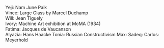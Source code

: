 Yeji: Nam June Paik  
Vince: Large Glass by Marcel Duchamp  
Will: Jean Tiguely  
Ivory: Machine Art exhibition at MoMA (1934)  
Fatima: Jacques de Vaucanson  
Alyazia: Hans Haacke
Tonia: Russian Constructivism
Max: 
Sadeq: 
Carlos: Meyerhold
